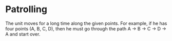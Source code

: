 # Patrolling
 The unit moves for a long time along the given points. For example, if he has four points (A, B, C, D), then he must go through the path A -> B -> C -> D -> A and start over.
